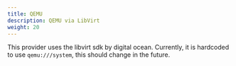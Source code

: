 ```yaml
---
title: QEMU
description: QEMU via LibVirt
weight: 20
---
```


This provider uses the libvirt sdk by digital ocean. Currently, it is hardcoded to use `qemu:///system`, this should change in the future.